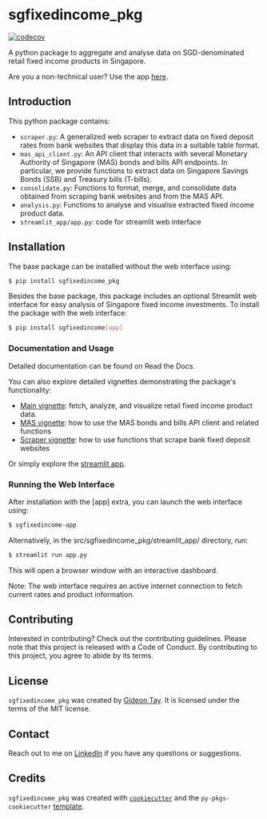 # sgfixedincome_pkg

[![codecov](https://codecov.io/gh/GidTay/sgfixedincome_pkg/branch/main/graph/badge.svg)](https://codecov.io/gh/GidTay/sgfixedincome_pkg)

A python package to aggregate and analyse data on SGD-denominated retail fixed income products in Singapore.

Are you a non-technical user? Use the app [here](https://sgfixedincome.streamlit.app/).

## Introduction

This python package contains:

- `scraper.py`: A generalized web scraper to extract data on fixed deposit rates from bank websites that display this data in a suitable table format.
- `mas_api_client.py`: An API client that interacts with several Monetary Authority of Singapore (MAS) bonds and bills API endpoints. In particular, we provide functions to extract data on Singapore Savings Bonds (SSB) and Treasury bills (T-bills).
- `consolidate.py`: Functions to format, merge, and consolidate data obtained from scraping bank websites and from the MAS API.
- `analysis.py`: Functions to analyse and visualise extracted fixed income product data.
- `streamlit_app/app.py`: code for streamlit web interface 

## Installation

The base package can be installed without the web interface using:

```bash
$ pip install sgfixedincome_pkg
```

Besides the base package, this package includes an optional Streamlit web interface for easy analysis of Singapore fixed income investments. To install the package with the web interface:

```bash
$ pip install sgfixedincome[app]
```

### Documentation and Usage

Detailed documentation can be found on Read the Docs.

You can also explore detailed vignettes demonstrating the package's functionality:

- [Main vignette](docs/vignettes/vignette_main.ipynb): fetch, analyze, and visualize retail fixed income product data.
- [MAS vignette](docs/vignettes/vignette_mas.ipynb): how to use the MAS bonds and bills API client and related functions
- [Scraper vignette](docs/vignettes/vignette_scraper.ipynb): how to use functions that scrape bank fixed deposit websites

Or simply explore the [streamlit app](https://sgfixedincome.streamlit.app/).

### Running the Web Interface
After installation with the [app] extra, you can launch the web interface using:
```bash
$ sgfixedincome-app
```

Alternatively, in the src/sgfixedincome_pkg/streamlit_app/ directory, run:
```bash
$ streamlit run app.py
```

This will open a browser window with an interactive dashboard.

Note: The web interface requires an active internet connection to fetch current rates and product information.

## Contributing

Interested in contributing? Check out the contributing guidelines. Please note that this project is released with a Code of Conduct. By contributing to this project, you agree to abide by its terms.

## License

`sgfixedincome_pkg` was created by [Gideon Tay](https://github.com/GidTay). It is licensed under the terms of the MIT license.

## Contact

Reach out to me on [LinkedIn](https://www.linkedin.com/in/gideon-tay-yee-chuen/) if you have any questions or suggestions.

## Credits

`sgfixedincome_pkg` was created with [`cookiecutter`](https://cookiecutter.readthedocs.io/en/latest/) and the `py-pkgs-cookiecutter` [template](https://github.com/py-pkgs/py-pkgs-cookiecutter).
